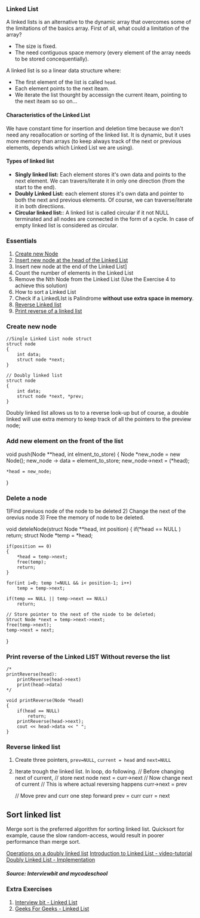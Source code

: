 ### Linked List

A linked lists is an alternative to the dynamic array that overcomes some of the limitations of the basics array. 
First of all, what could a limitation of the array?
* The size is fixed. 
* The need contiguous space memory (every element of the array needs to be stored concequentially). 

A linked list is so a linear data structure where:
* The first element of the list is called ```head```. 
* Each element points to the next iteam. 
* We iterate the list thourght by accessign the current iteam, pointing to the next iteam so so on... 


#### Characteristics of the Linked List

We have constant time for insertion and deletion time because we don't need any reoallocation or sorting of the linked list. It is dynamic, but it uses more memory than arrays (to keep always track of the next or previous elements, depends which Linked List we are using). 

#### Types of linked list

* **Singly linked list:** Each element stores it's own data and points to the next element. We can travers/iterate it in only one direction (from the start to the end). 
* **Doubly Linked List:** each element stores it's own data and pointer to both the next and previous elements. Of course, we can traverse/iterate it in both directiions. 
* **Circular linked list:**: A linked list is called circular if it not NULL terminated and all nodes are connected in the form of a cycle. In case of empty linked list is considered as circular.

### Essentials
1. [Create new Node](#Create-new-node)
2. [Insert new node at the head of the Linked List](#Add-new-element-on-the-front-of-the-list)
3. Insert new node at the end of the Linked List]
4. Count the number of elements in the Linked List
5. Remove the Nth Node from the Linked List (Use the Exercise 4 to achieve this solution)
6. How to sort a Linked List
7. Check if a LinkedLIst is Palindrome **without use extra space in memory**.
8. [Reverse Linked list](#Reverse-linked-list)
9. [Print reverse of a linked list](#Print-reverse-of-the-Linked-LIST-Without-reverse-the-list)

### Create new node
```
//Single Linked List node struct
struct node
{
    int data;
    struct node *next;
}

// Doubly linked list
struct node
{
    int data;
    struct node *next, *prev;
}
```
Doubly linked list allows us to to a reverse look-up but of course, a double linked will use extra memory to keep track of all the pointers to the preview node;

### Add new element on the front of the list
void push(Node **head, int elment_to_store)
{
    Node *new_node = new Node();
    new_node -> data = element_to_store;
    new_node->next = (*head);

    *head = new_node;
}

### Delete a node

1)Find previuos node of the node to be deleted
2) Change the next of the orevius node
3) Free the memory of node to be deleted.

void deteleNode(struct Node **head, int position)
{
    if(*head == NULL )
        return;
    struct Node *temp = *head;

    if(position == 0)
    {
        *head = temp->next;
        free(temp);
        return;
    }

    for(int i=0; temp !=NULL && i< position-1; i++)
        temp = temp->next;
    
    if(temp == NULL || temp->next == NULL)
        return;
    
    // Store pointer to the next of the niode to be deleted;
    Struct Node *next = temp->next->next;
    free(temp->next);
    temp->next = next;
}

### Print reverse of the Linked LIST Without reverse the list

```
/*
printReverse(head):
    printReverse(head->next)
    print(head->data)
*/

void printReverse(Node *head)
{
    if(head == NULL)
        return;
    printReverse(head->next);
    cout << head->data << " ";
}
```

### Reverse linked list
1. Create three pointers, ```prev=NULL```, ```current = head``` and ```next=NULL```
2. Iterate trough the linked list. In loop, do following.
    // Before changing next of current,
    // store next node
    next = curr->next
    // Now change next of current
    // This is where actual reversing happens
    curr->next = prev

    // Move prev and curr one step forward
    prev = curr
    curr = next

## Sort linked list

Merge sort is the preferred algorithm for sorting linked list. Quicksort for example, cause the slow random-access, would result in poorer performance than merge sort. 



[Operations on a doubly linked list](https://www.interviewbit.com/tutorial/doubly-linked-list/)
[Introduction to Linked List -  video-tutorial](https://www.interviewbit.com/tutorial/doubly-linked-list/)
[Doubly Linked List - Implementation](https://www.youtube.com/watch?v=VOQNf1VxU3Q)
##### Source: Interviewbit and mycodeschool

### Extra Exercises
1. [Interview bit - Linked List](https://www.interviewbit.com/courses/programming/topics/linked-lists/#problems)
2. [Geeks For Geeks - Linked List](https://practice.geeksforgeeks.org/explore/?category%5B%5D=Linked%20List&page=1)


